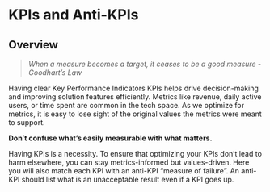 # KPIs and Anti-KPIs

## Overview

> *When a measure becomes a target, it ceases to be a good measure - Goodhart’s Law*

Having clear Key Performance Indicators KPIs helps drive decision-making and improving solution features efficiently. Metrics like revenue, daily active users,  or time spent are common in the tech space. As we optimize for metrics, it is easy to lose sight of the original values the metrics were meant to support. 



**Don’t confuse what’s easily measurable with what matters.**

Having KPIs is a necessity. To ensure that optimizing your KPIs don’t lead to harm elsewhere, you can stay metrics-informed but values-driven. Here you will also match each KPI with an anti-KPI “measure of failure”.  An anti-KPI should list what is an unacceptable result even if a KPI goes up. 
